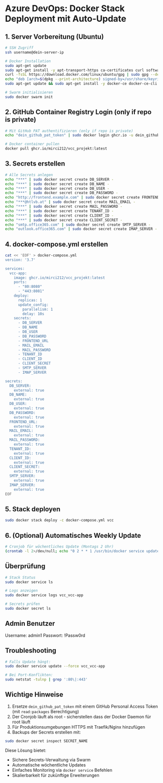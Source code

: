# **Azure DevOps: Docker Stack Deployment mit Auto-Update**

## **1. Server Vorbereitung (Ubuntu)**
```bash
# SSH Zugriff
ssh username@dein-server-ip

# Docker Installation
sudo apt-get update
sudo apt-get install -y apt-transport-https ca-certificates curl software-properties-common
curl -fsSL https://download.docker.com/linux/ubuntu/gpg | sudo gpg --dearmor -o /usr/share/keyrings/docker-archive-keyring.gpg
echo "deb [arch=$(dpkg --print-architecture) signed-by=/usr/share/keyrings/docker-archive-keyring.gpg] https://download.docker.com/linux/ubuntu $(lsb_release -cs) stable" | sudo tee /etc/apt/sources.list.d/docker.list > /dev/null
sudo apt-get update && sudo apt-get install -y docker-ce docker-ce-cli containerd.io

# Swarm initialisieren
sudo docker swarm init
```

## **2. GitHub Container Registry Login (only if repo is private)**
```bash
# Mit GitHub PAT authentifizieren (only if repo is private)
echo "dein_github_pat_token" | sudo docker login ghcr.io -u dein_github_username --password-stdin

# Docker container pullen
docker pull ghcr.io/mirci212/vcc_projekt:latest
```

## **3. Secrets erstellen**
```bash
# Alle Secrets anlegen
echo "***" | sudo docker secret create DB_SERVER -
echo "***" | sudo docker secret create DB_NAME -
echo "***" | sudo docker secret create DB_USER -
echo "***" | sudo docker secret create DB_PASSWORD -
echo "http://frontend.example.com" | sudo docker secret create FRONTEND_URL -
echo "***@htlvb.at" | sudo docker secret create MAIL_EMAIL -
echo "***" | sudo docker secret create MAIL_PASSWORD -
echo "***" | sudo docker secret create TENANT_ID -
echo "***" | sudo docker secret create CLIENT_ID -
echo "***" | sudo docker secret create CLIENT_SECRET -
echo "smtp.office365.com" | sudo docker secret create SMTP_SERVER -
echo "outlook.office365.com" | sudo docker secret create IMAP_SERVER -
```

## **4. docker-compose.yml erstellen**
```bash
cat << 'EOF' > docker-compose.yml
version: '3.7'

services:
  vcc-app:
    image: ghcr.io/mirci212/vcc_projekt:latest
    ports:
      - "80:8080"
      - "443:8081"
    deploy:
      replicas: 1
      update_config:
        parallelism: 1
        delay: 10s
    secrets:
      - DB_SERVER
      - DB_NAME
      - DB_USER
      - DB_PASSWORD
      - FRONTEND_URL
      - MAIL_EMAIL
      - MAIL_PASSWORD
      - TENANT_ID
      - CLIENT_ID
      - CLIENT_SECRET
      - SMTP_SERVER
      - IMAP_SERVER

secrets:
  DB_SERVER:
    external: true
  DB_NAME:
    external: true
  DB_USER:
    external: true
  DB_PASSWORD:
    external: true
  FRONTEND_URL:
    external: true
  MAIL_EMAIL:
    external: true
  MAIL_PASSWORD:
    external: true
  TENANT_ID:
    external: true
  CLIENT_ID:
    external: true
  CLIENT_SECRET:
    external: true
  SMTP_SERVER:
    external: true
  IMAP_SERVER:
    external: true
EOF
```

## **5. Stack deployen**
```bash
sudo docker stack deploy -c docker-compose.yml vcc
```

## **6. (Optional) Automatisches Weekly Update**
```bash
# Cronjob für wöchentliches Update (Montags 2 Uhr)
(crontab -l 2>/dev/null; echo "0 2 * * 1 /usr/bin/docker service update --image ghcr.io/mirci212/vcc_projekt:latest vcc_vcc-app") | crontab -
```

## **Überprüfung**
```bash
# Stack Status
sudo docker service ls

# Logs anzeigen
sudo docker service logs vcc_vcc-app

# Secrets prüfen
sudo docker secret ls
```
## **Admin Benutzer**
Username: admin1
Passwort: !Passw0rd

## **Troubleshooting**
```bash
# Falls Update hängt:
sudo docker service update --force vcc_vcc-app

# Bei Port-Konflikten:
sudo netstat -tulnp | grep ':80\|:443'
```

## **Wichtige Hinweise**
1. Ersetze `dein_github_pat_token` mit einem GitHub Personal Access Token (mit `read:packages` Berechtigung)
2. Der Cronjob läuft als root - sicherstellen dass der Docker Daemon für root läuft
3. Für Produktionsumgebungen HTTPS mit Traefik/Nginx hinzufügen
4. Backups der Secrets erstellen mit:
```bash
sudo docker secret inspect SECRET_NAME
```

Diese Lösung bietet:
- Sichere Secrets-Verwaltung via Swarm
- Automatische wöchentliche Updates
- Einfaches Monitoring via `docker service` Befehlen
- Skalierbarkeit für zukünftige Erweiterungen
